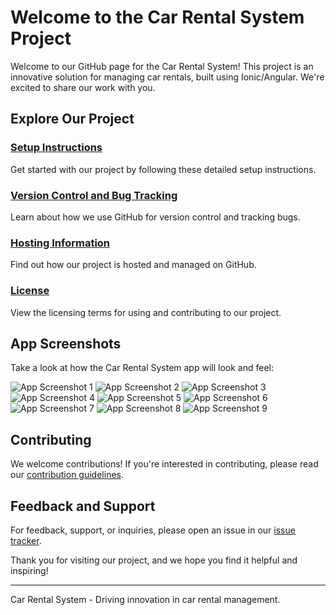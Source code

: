 # Welcome to the Car Rental System Project

Welcome to our GitHub page for the Car Rental System! This project is an innovative solution for managing car rentals, built using Ionic/Angular. We're excited to share our work with you.

## Explore Our Project

### [Setup Instructions](https://github.com/bahaahani/Car-Rental-System/blob/main/SETUP.md)
Get started with our project by following these detailed setup instructions.

### [Version Control and Bug Tracking](https://github.com/bahaahani/Car-Rental-System/blob/main/VERSION_CONTROL.md)
Learn about how we use GitHub for version control and tracking bugs.

### [Hosting Information](https://github.com/bahaahani/Car-Rental-System/blob/main/HOSTING.md)
Find out how our project is hosted and managed on GitHub.

### [License](https://github.com/bahaahani/Car-Rental-System/blob/main/LICENSE)
View the licensing terms for using and contributing to our project.

## App Screenshots

Take a look at how the Car Rental System app will look and feel:

![App Screenshot 1](images/image.png)
![App Screenshot 2](images/image2.png)
![App Screenshot 3](images/image3.png)
![App Screenshot 4](images/image4.png)
![App Screenshot 5](images/image5.png)
![App Screenshot 6](images/image6.png)
![App Screenshot 7](images/image7.png)
![App Screenshot 8](images/image8.png)
![App Screenshot 9](images/image9.png)

## Contributing

We welcome contributions! If you're interested in contributing, please read our [contribution guidelines](https://github.com/bahaahani/Car-Rental-System/blob/main/CONTRIBUTING.md).

## Feedback and Support

For feedback, support, or inquiries, please open an issue in our [issue tracker](https://github.com/bahaahani/Car-Rental-System/issues).

Thank you for visiting our project, and we hope you find it helpful and inspiring!

---

Car Rental System - Driving innovation in car rental management.
